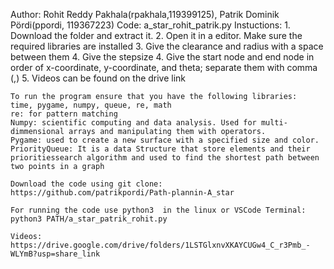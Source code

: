 Author: Rohit Reddy Pakhala(rpakhala,119399125), Patrik Dominik Pördi(ppordi, 119367223)
Code: a_star_rohit_patrik.py
Instuctions:
    1. Download the folder and extract it. 
    2. Open it in a editor. Make sure the required libraries are installed
    3. Give the clearance and radius with a space between them
    4. Give the stepsize
    4. Give the start node and end node in order of x-coordinate, y-coordinate, and theta; separate them with comma (,)
    5. Videos can be found on the drive link

    To run the program ensure that you have the following libraries:
    time, pygame, numpy, queue, re, math
    re: for pattern matching
    Numpy: scientific computing and data analysis. Used for multi-dimmensional arrays and manipulating them with operators.
    Pygame: used to create a new surface with a specified size and color. 
    PriorityQueue: It is a data Structure that store elements and their prioritiessearch algorithm and used to find the shortest path between two points in a graph 

    Download the code using git clone: https://github.com/patrikpordi/Path-plannin-A_star

    For running the code use python3  in the linux or VSCode Terminal: python3 PATH/a_star_patrik_rohit.py

    Videos: https://drive.google.com/drive/folders/1LSTGlxnvXKAYCUGw4_C_r3Pmb_-WLYmB?usp=share_link
    
    